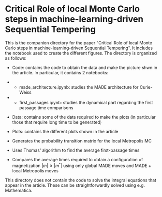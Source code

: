 # Critical Role of local Monte Carlo steps in machine-learning-driven Sequential Tempering

This is the companion directory for the paper "Critical Role of local Monte Carlo steps in machine-learning-driven Sequential Tempering".
It includes the notebook used to create the different figures.
The directory is organized as follows:

- Code: contains the code to obtain the data and make the picture shwn in the article. In particular, it contains 2 notebooks:
- - made_architecture.ipynb: studies the MADE architecture for Curie-Weiss
- - first_passages.ipynb: studies the dynamical part regarding the first passage time comparisons
- Data: contains some of the data required to make the plots (in particular those that require long time to be generated)
- Plots: contains the different plots shown in the article

- Generates the probability transition matrix for the local Metropolis MC
- Uses Thomas' algorithm to find the average first-passage times
- Compares the average times required to obtain a configuration of magnetization $|m| \geq |m^*|$ using only global MADE moves and MADE + local Metropolis moves

This directory does not contain the code to solve the integral equations that appear in the article. These can be straightforwardly solved using e.g. Mathematica.